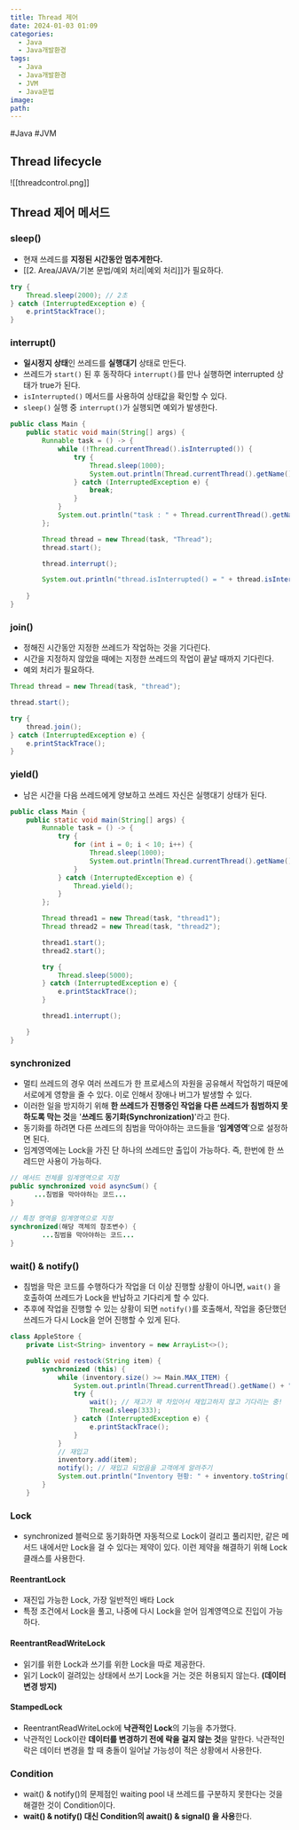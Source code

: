 ```yaml
---
title: Thread 제어
date: 2024-01-03 01:09
categories:
  - Java
  - Java개발환경
tags:
  - Java
  - Java개발환경
  - JVM
  - Java문법
image: 
path:
---
```

#Java #JVM 

## Thread lifecycle
![[threadcontrol.png]]

## Thread 제어 메서드
### sleep()
+ 현재 쓰레드를 **지정된 시간동안 멈추게한다.**
+ [[2. Area/JAVA/기본 문법/예외 처리|예외 처리]]가 필요하다.

```java
try {
    Thread.sleep(2000); // 2초
} catch (InterruptedException e) {
    e.printStackTrace();
}
```

### interrupt()
+ **일시정지 상태**인 쓰레드를 **실행대기** 상태로 만든다.
+ 쓰레드가 `start()` 된 후 동작하다 `interrupt()`를 만나 실행하면 interrupted 상태가 true가 된다.
+ `isInterrupted()` 메서드를 사용하여 상태값을 확인할 수 있다.
+ `sleep()` 실행 중 `interrupt()`가 실행되면 예외가 발생한다.

```java
public class Main {
    public static void main(String[] args) {
        Runnable task = () -> {
            while (!Thread.currentThread().isInterrupted()) {
                try {
                    Thread.sleep(1000);
                    System.out.println(Thread.currentThread().getName());
                } catch (InterruptedException e) {
                    break;
                }
            }
            System.out.println("task : " + Thread.currentThread().getName());
        };

        Thread thread = new Thread(task, "Thread");
        thread.start();

        thread.interrupt();

        System.out.println("thread.isInterrupted() = " + thread.isInterrupted());
        
    }
}
```

### join()
+ 정해진 시간동안 지정한 쓰레드가 작업하는 것을 기다린다.
+ 시간을 지정하지 않았을 때에는 지정한 쓰레드의 작업이 끝날 때까지 기다린다.
+ 예외 처리가 필요하다.

```java
Thread thread = new Thread(task, "thread");

thread.start();

try {
    thread.join();
} catch (InterruptedException e) {
    e.printStackTrace();
}
```

### yield()
+ 남은 시간을 다음 쓰레드에게 양보하고 쓰레드 자신은 실행대기 상태가 된다.

```java
public class Main {
    public static void main(String[] args) {
        Runnable task = () -> {
            try {
                for (int i = 0; i < 10; i++) {
                    Thread.sleep(1000);
                    System.out.println(Thread.currentThread().getName());
                }
            } catch (InterruptedException e) {
                Thread.yield();
            }
        };

        Thread thread1 = new Thread(task, "thread1");
        Thread thread2 = new Thread(task, "thread2");

        thread1.start();
        thread2.start();

        try {
            Thread.sleep(5000);
        } catch (InterruptedException e) {
            e.printStackTrace();
        }

        thread1.interrupt();

    }
}
```

### synchronized
+ 멀티 쓰레드의 경우 여러 쓰레드가 한 프로세스의 자원을 공유해서 작업하기 때문에 서로에게 영향을 줄 수 있다. 이로 인해서 장애나 버그가 발생할 수 있다.
+ 이러한 일을 방지하기 위해 **한 쓰레드가 진행중인 작업을 다른 쓰레드가 침범하지 못하도록 막는 것**을 '**쓰레드 동기화(Synchronization)**'라고 한다.
+ 동기화를 하려면 다른 쓰레드의 침범을 막아야하는 코드들을 ‘**임계영역**’으로 설정하면 된다.
+ 임계영역에는 Lock을 가진 단 하나의 쓰레드만 출입이 가능하다. 즉, 한번에 한 쓰레드만 사용이 가능하다.

```java
// 메서드 전체를 임계영역으로 지정
public synchronized void asyncSum() {
	  ...침범을 막아야하는 코드...
}

// 특정 영역을 임계영역으로 지정
synchronized(해당 객체의 참조변수) {
		...침범을 막아야하는 코드...
}
```
### wait() & notify()
+ 침범을 막은 코드를 수행하다가 작업을 더 이상 진행할 상황이 아니면, `wait()` 을 호출하여 쓰레드가 Lock을 반납하고 기다리게 할 수 있다.
+ 추후에 작업을 진행할 수 있는 상황이 되면 `notify()`를 호출해서, 작업을 중단했던 쓰레드가 다시 Lock을 얻어 진행할 수 있게 된다.

```java
class AppleStore {
    private List<String> inventory = new ArrayList<>();

    public void restock(String item) {
        synchronized (this) {
            while (inventory.size() >= Main.MAX_ITEM) {
                System.out.println(Thread.currentThread().getName() + " Waiting!");
                try {
                    wait(); // 재고가 꽉 차있어서 재입고하지 않고 기다리는 중!
                    Thread.sleep(333);
                } catch (InterruptedException e) {
                    e.printStackTrace();
                }
            }
            // 재입고
            inventory.add(item);
            notify(); // 재입고 되었음을 고객에게 알려주기
            System.out.println("Inventory 현황: " + inventory.toString());
        }
    }
```

### Lock
+ synchronized 블럭으로 동기화하면 자동적으로 Lock이 걸리고 풀리지만, 같은 메서드 내에서만 Lock을 걸 수 있다는 제약이 있다. 이런 제약을 해결하기 위해 Lock 클래스를 사용한다.

#### ReentrantLock
+ 재진입 가능한 Lock, 가장 일반적인 배타 Lock
+ 특정 조건에서 Lock을 풀고, 나중에 다시 Lock을 얻어 임계영역으로 진입이 가능하다.

#### ReentrantReadWriteLock
+ 읽기를 위한 Lock과 쓰기를 위한 Lock을 따로 제공한다.
+ 읽기 Lock이 걸려있는 상태에서 쓰기 Lock을 거는 것은 허용되지 않는다. **(데이터 변경 방지)**

#### StampedLock
+ ReentrantReadWriteLock에 **낙관적인 Lock**의 기능을 추가했다.
+ 낙관적인 Lock이란 **데이터를 변경하기 전에 락을 걸지 않는 것**을 말한다. 낙관적인 락은 데이터 변경을 할 때 충돌이 일어날 가능성이 적은 상황에서 사용한다.
### Condition
+ wait() & notify()의 문제점인 waiting pool 내 쓰레드를 구분하지 못한다는 것을 해결한 것이 Condition이다.
+ **wait() & notify() 대신 Condition의 await() & signal() 을 사용**한다.
